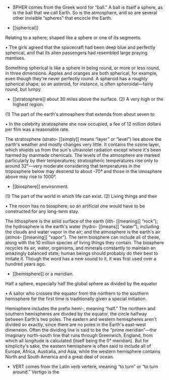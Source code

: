 - SPHER comes from the Greek word for “ball.” A ball is itself a sphere, as is the ball that we call
Earth. So is the atmosphere, and so are several other invisible “spheres” that encircle the Earth.

- [[spherical]] 

 Relating to a sphere; shaped like a sphere or one of its segments. 

• The girls agreed that the spacecraft had been deep blue and perfectly spherical, and that its alien
passengers had resembled large praying mantises. 

Something  spherical  is  like  a  sphere  in  being  round,  or  more  or  less  round,  in  three  dimensions.
Apples  and  oranges  are  both  spherical,  for  example,  even  though  they're  never  perfectly  round.  A
spheroid  has  a  roughly  spherical  shape;  so  an  asteroid,  for  instance,  is  often  spheroidal—fairly
round, but lumpy.

- [[stratosphere]] 
about 30 miles above the surface. (2) A very high or the highest region. 

 (1) The part of the earth's atmosphere that extends from about seven to

•  In  the  celebrity  stratosphere  she  now  occupied,  a  fee  of  12  million  dollars  per  film  was  a
reasonable rate. 

The stratosphere (strato- [[simply]] means “layer” or “level”) lies above the earth's weather and mostly
changes very little. It contains the ozone layer, which shields us from the sun's ultraviolet radiation
except  where  it's  been  harmed  by  manmade  chemicals.  The  levels  of  the  atmosphere  are  marked
particularly  by  their  temperatures;  stratospheric  temperatures  rise  only  to  around  32°—very
moderate  considering  that  temperatures  in  the  troposphere  below  may  descend  to  about  -70°  and
those in the ionosphere above may rise to 1000°.

- [[biosphere]] 
environment. 

 (1) The part of the world in which life can exist. (2) Living things and their

• The moon has no biosphere, so an artificial one would have to be constructed for any long-term stay.

The lithosphere is the solid surface of the earth (lith- [[meaning]] “rock”); the hydrosphere is the earth's
water (hydro- [[means]] “water”), including the clouds and water vapor in the air; and the atmosphere is
the earth's air (atmos- [[meaning]] “vapor”). The term biosphere can include all of these, along with the
10 million species of living things they contain. The biosphere recycles its air, water, organisms, and
minerals constantly to maintain an amazingly balanced state; human beings should probably do their
best to imitate it. Though the word has a new sound to it, it was first used over a hundred years ago.

- [[hemisphere]] 
or a meridian. 

 Half a sphere, especially half the global sphere as divided by the equator

• A sailor who crosses the equator from the northern to the southern hemisphere for the first time is
traditionally given a special initiation. 

Hemisphere  includes  the  prefix  hemi-,  meaning  “half.”  The  northern  and  southern  hemispheres  are
divided  by  the  equator,  the  circle  halfway  between  Earth's  two  poles.  The  eastern  and  western
hemispheres  aren't  divided  so  exactly,  since  there  are  no  poles  in  the  Earth's  east-west  dimension.
Often the dividing line is said to be the “prime meridian”—the imaginary north-south line that runs
through Greenwich, England, from which all longitude is calculated (itself being the 0° meridian). But
for simplicity's sake, the eastern hemisphere is often said to include all of Europe, Africa, Australia,
and Asia, while the western hemisphere contains North and South America and a great deal of ocean.

- VERT  comes  from  the  Latin  verb  vertere,  meaning  “to  turn”  or  “to  turn  around.”  Vertigo  is  the
